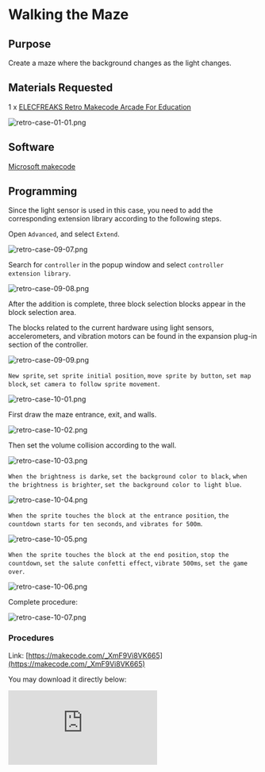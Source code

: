 # Walking the Maze

## Purpose

Create a maze where the background changes as the light changes.

## Materials Requested

1 x  [ELECFREAKS Retro Makecode Arcade For Education](https://item.taobao.com/item.htm?spm=a1z10.5-c-s.w4002-18602834185.82.51a95ccfE1IJt1&id=644090757603)

![retro-case-01-01.png](./images/retro-case-01-01.png)

## Software

[Microsoft makecode](https://arcade.makecode.com/)

## Programming

Since the light sensor is used in this case, you need to add the corresponding extension library according to the following steps.

Open `Advanced`, and select `Extend`.

![retro-case-09-07.png](./images/retro-case-09-07.png)

Search for `controller` in the popup window and select `controller extension library`.

![retro-case-09-08.png](./images/retro-case-09-08.png)

After the addition is complete, three block selection blocks appear in the block selection area.

The blocks related to the current hardware using light sensors, accelerometers, and vibration motors can be found in the expansion plug-in section of the controller.

![retro-case-09-09.png](./images/retro-case-09-09.png)

`New sprite`, `set sprite initial position`, `move sprite by button`, `set map block`, `set camera to follow sprite movement`.

![retro-case-10-01.png](./images/retro-case-10-01.png)

First draw the maze entrance, exit, and walls.

![retro-case-10-02.png](./images/retro-case-10-02.png)

Then set the volume collision according to the wall.

![retro-case-10-03.png](./images/retro-case-10-03.png)

`When the brightness is darke`, `set the background color to black`, `when the brightness is brighter`, `set the background color to light blue`.

![retro-case-10-04.png](./images/retro-case-10-04.png)

`When the sprite touches the block at the entrance position`, `the countdown starts for ten seconds`, `and vibrates for 500m`.

![retro-case-10-05.png](./images/retro-case-10-05.png)

`When the sprite touches the block at the end position`, `stop the countdown`, `set the salute confetti effect`, `vibrate 500ms`, `set the game over`.

![retro-case-10-06.png](./images/retro-case-10-06.png)

Complete procedure:

![retro-case-10-07.png](./images/retro-case-10-07.png)

### Procedures


Link: [https://makecode.com/_XmF9Vi8VK665](https://makecode.com/_XmF9Vi8VK665)

You may download it directly below:

<div
    style={{
        position: 'relative',
        paddingBottom: '60%',
        overflow: 'hidden',
    }}
>
    <iframe
        src="https://makecode.com/_XmF9Vi8VK665"
        frameborder="0"
        sandbox="allow-popups allow-forms allow-scripts allow-same-origin"
        style={{
            position: 'absolute',
            width: '100%',
            height: '100%',
        }}
    />
</div>



## Program Download

Please see the documentation for the program download: [Program Download Method](http://wiki.elecfreaks.com/en/retroarcade/program-download-method)

## Conclusion

Elf from the entrance to the map will start the countdown, when the countdown has not yet reached the end of the game is over, before the end of the countdown to the end of the game victory, the background color will automatically change according to the ambient light brightness, when the brightness is dark, the background color is black, when the brightness is bright, the background color is light blue.
